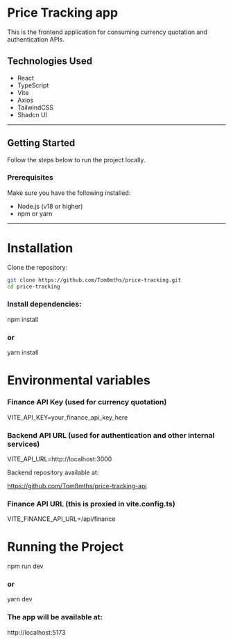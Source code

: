 # Price Tracking app

This is the frontend application for consuming currency quotation and authentication APIs.

## Technologies Used
- React
- TypeScript
- Vite
- Axios
- TailwindCSS
- Shadcn UI

---

## Getting Started

Follow the steps below to run the project locally.

### Prerequisites

Make sure you have the following installed:

- Node.js (v18 or higher)
- npm or yarn

---

# Installation

Clone the repository:

```bash
git clone https://github.com/Tom8mths/price-tracking.git
cd price-tracking
```
### Install dependencies:

npm install
### or
yarn install

# Environmental variables

### Finance API Key (used for currency quotation)
VITE_API_KEY=your_finance_api_key_here

### Backend API URL (used for authentication and other internal services)
VITE_API_URL=http://localhost:3000

Backend repository available at:

https://github.com/Tom8mths/price-tracking-api

### Finance API URL (this is proxied in vite.config.ts)
VITE_FINANCE_API_URL=/api/finance

# Running the Project 

npm run dev
### or
yarn dev

### The app will be available at:

http://localhost:5173
